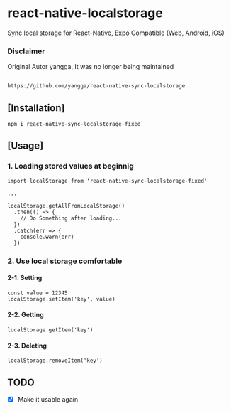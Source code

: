 # react-native-localstorage
Sync local storage for React-Native, Expo Compatible (Web, Android, iOS)

### Disclaimer

Original Autor yangga, It was no longer being maintained

```

https://github.com/yangga/react-native-sync-localstorage

```

## [Installation]
    npm i react-native-sync-localstorage-fixed

## [Usage]

### 1. Loading stored values at beginnig
    import localStorage from 'react-native-sync-localstorage-fixed'

    ...

    localStorage.getAllFromLocalStorage()
      .then(() => {
        // Do Something after loading...
      })
      .catch(err => {
        console.warn(err)
      })

### 2. Use local storage comfortable
#### 2-1. Setting
    const value = 12345
    localStorage.setItem('key', value)

#### 2-2. Getting
    localStorage.getItem('key')

#### 2-3. Deleting
    localStorage.removeItem('key')



## TODO

- [x] Make it usable again